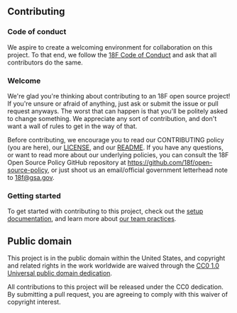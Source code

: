 ## Contributing

### Code of conduct

We aspire to create a welcoming environment for collaboration on this project.
To that end, we follow the [18F Code of
Conduct](https://github.com/18F/code-of-conduct/blob/master/code-of-conduct.md)
and ask that all contributors do the same.

### Welcome

We're glad you're thinking about contributing to an 18F open source project!  If
you're unsure or afraid of anything, just ask or submit the issue or pull
request anyways. The worst that can happen is that you'll be politely asked to
change something. We appreciate any sort of contribution, and don't want a wall
of rules to get in the way of that.

Before contributing, we encourage you to read our CONTRIBUTING policy (you are
here), our [LICENSE](LICENSE.md), and our [README](README.md).  If you have any
questions, or want to read more about our underlying policies, you can consult
the 18F Open Source Policy GitHub repository at
https://github.com/18f/open-source-policy, or just shoot us an email/official
government letterhead note to [18f@gsa.gov](mailto:18f@gsa.gov).

### Getting started

To get started with contributing to this project, check out the [setup
documentation](doc/setup.md), and learn more about [our team practices](doc/team_practices.md).

## Public domain

This project is in the public domain within the United States, and copyright and
related rights in the work worldwide are waived through the [CC0 1.0 Universal
public domain dedication](https://creativecommons.org/publicdomain/zero/1.0/).

All contributions to this project will be released under the CC0
dedication. By submitting a pull request, you are agreeing to comply
with this waiver of copyright interest.
